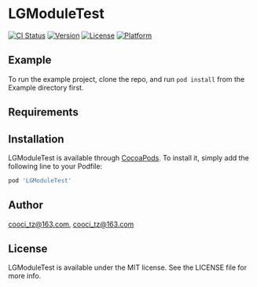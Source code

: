 # LGModuleTest

[![CI Status](https://img.shields.io/travis/cooci_tz@163.com/LGModuleTest.svg?style=flat)](https://travis-ci.org/cooci_tz@163.com/LGModuleTest)
[![Version](https://img.shields.io/cocoapods/v/LGModuleTest.svg?style=flat)](https://cocoapods.org/pods/LGModuleTest)
[![License](https://img.shields.io/cocoapods/l/LGModuleTest.svg?style=flat)](https://cocoapods.org/pods/LGModuleTest)
[![Platform](https://img.shields.io/cocoapods/p/LGModuleTest.svg?style=flat)](https://cocoapods.org/pods/LGModuleTest)

## Example

To run the example project, clone the repo, and run `pod install` from the Example directory first.

## Requirements

## Installation

LGModuleTest is available through [CocoaPods](https://cocoapods.org). To install
it, simply add the following line to your Podfile:

```ruby
pod 'LGModuleTest'
```

## Author

cooci_tz@163.com, cooci_tz@163.com

## License

LGModuleTest is available under the MIT license. See the LICENSE file for more info.
